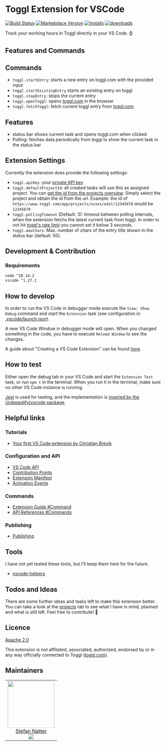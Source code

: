 # Toggl Extension for VSCode

[![Build Status](https://travis-ci.org/natterstefan/vscode-toggl-extension.svg?branch=master)](https://travis-ci.org/natterstefan/vscode-toggl-extension) [![Marketplace Version](https://vsmarketplacebadge.apphb.com/version/natterstefan.vs-code-toggl-extension.svg "Current Release")](https://marketplace.visualstudio.com/items?itemName=natterstefan.vs-code-toggl-extension) [![Installs](https://vsmarketplacebadge.apphb.com/installs/natterstefan.vs-code-toggl-extension.svg "Current Release")](https://marketplace.visualstudio.com/items?itemName=natterstefan.vs-code-toggl-extension) [![downloads](https://vsmarketplacebadge.apphb.com/downloads/natterstefan.vs-code-toggl-extension.svg "Current Release")](https://marketplace.visualstudio.com/items?itemName=natterstefan.vs-code-toggl-extension)

Track your working hours in Toggl directly in your VS Code. :watch:

## Features and Commands

## Commands

- `toggl.startEntry`: starts a new entry on toggl.com with the provided input
- `toggl.startExistingEntry` starts an existing entry on toggl
- `toggl.stopEntry`: stops the current entry
- `toggl.openToggl`: opens [toggl.com](https://toggl.com/app/timer) in the browser
- `toggl.fetchToggl`: fetch current toggl entry from [toggl.com](https://toggl.com/app/timer)

## Features

- status bar shows current task and opens toggl.com when clicked
- Polling: fetches data periodically from toggl to show the current task in the
  status bar

## Extension Settings

Currently the extension does provide the following settings:

- `toggl.apiKey`: your [private API key](https://www.toggl.com/app/profile)
- `toggl.defaultProjectId`: all created tasks will use this as assigned project.
  You can [get the id from the projects overview](https://www.toggl.com/app/projects).
  Simply select the project and obtain the id from the url. Example: the id of
  `https://www.toggl.com/app/projects/xxxxx/edit/12345678` would be `12345678`
- `toggl.pollingTimeout` (Default: 3): timeout between polling intervals, when the extension
  fetchs the latest current task from toggl. In order to not hit [toggl's rate limit](https://github.com/toggl/toggl_api_docs#the-api-format)
  you cannot set it below 3 seconds.
- `toggl.maxChars`: Max. number of chars of the entry title shown in the status bar (default: 50).

## Development & Contribution

### Requirements

```sh
node ^10.14.2
vscode ^1.27.1
```

## How to develop

In order to run the VS Code in debugger mode execute the `View: Show Debug`
command and start the `Extension` task (see configuration in
[.vscode/launch.json](.vscode/launch.json)).

A new VS Code Window in debugger mode will open. When you changed something in
the code, you have to execute `Reload Window` to see the changes.

A guide about "Creating a VS Code Extension" can be found [here](https://code.visualstudio.com/api).

## How to test

Either open the debug tab in your VS Code and start the `Extension Test` task,
or run `npm t` in the terminal. When you run it in the terminal, make sure no
other VS Code instance is running.

[Jest](https://jestjs.io/) is used for testing, and the implementation is
[inspired by the Unibeautify/vscode package](https://github.com/Unibeautify/vscode/tree/82e360ff73516c213fea0fa6c2740f0cd53d581b/test).

## Helpful links

### Tutorials

- [Your first VS Code extension by Christian Brevik](https://blog.novanet.no/your-first-vs-code-extension/)

### Configuration and API

- [VS Code API](https://code.visualstudio.com/api/references/vscode-api)
- [Contribution Points](https://code.visualstudio.com/api/references/contribution-points)
- [Extension Manifest](https://code.visualstudio.com/api/references/extension-manifest)
- [Activation Events](https://code.visualstudio.com/api/references/activation-events)

### Commands

- [Extension Guide #Command](https://code.visualstudio.com/api/extension-guides/command)
- [API References #Commands](https://code.visualstudio.com/api/references/vscode-api#commands)

### Publishing

- [Publishing](https://code.visualstudio.com/api/working-with-extensions/publishing-extension#packaging-extensions)

## Tools

I have not yet tested these tools, but I'll keep them here for the future.

- [vscode-helpers](https://www.npmjs.com/package/vscode-helpers)

## Todos and Ideas

There are some further ideas and tasks left to make this extension better. You
can take a look at the [projects](https://github.com/natterstefan/vscode-toggl-extension/projects)
tab to see what I have in mind, planned and what is still left. Feel free to
contribute! :muscle:

## Licence

[Apache 2.0](./LICENCE)

This extension is not affiliated, associated, authorized, endorsed by or in any
way officially connected to Toggl ([toggl.com](https://toggl.com)).

## Maintainers

<table>
  <tbody>
    <tr>
      <td align="center">
        <a href="https://github.com/natterstefan">
          <img width="150" height="150" src="https://github.com/natterstefan.png?v=3&s=150">
          </br>
          Stefan Natter
        </a>
        <div>
          <a href="https://twitter.com/natterstefan">
            <img src="https://img.shields.io/twitter/follow/natterstefan.svg?style=social&label=Follow" />
          </a>
        </div>
      </td>
    </tr>
  <tbody>
</table>